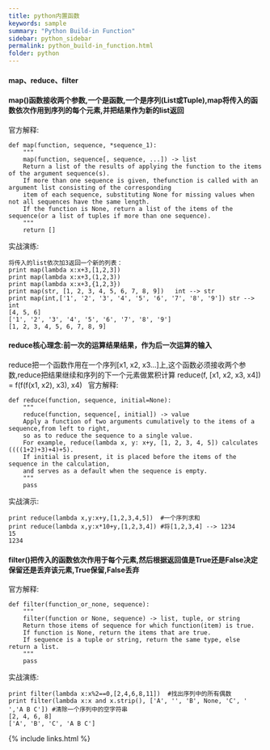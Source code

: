 ```yaml
---
title: python内置函数
keywords: sample
summary: "Python Build-in Function"
sidebar: python_sidebar
permalink: python_build-in_function.html
folder: python
---
```


#### map、reduce、filter
#### map()函数接收两个参数,一个是函数,一个是序列(List或Tuple),map将传入的函数依次作用到序列的每个元素,并把结果作为新的list返回
官方解释:
```
def map(function, sequence, *sequence_1):
    """
    map(function, sequence[, sequence, ...]) -> list
    Return a list of the results of applying the function to the items of the argument sequence(s).  
    If more than one sequence is given, thefunction is called with an argument list consisting of the corresponding 
    item of each sequence, substituting None for missing values when not all sequences have the same length.  
    If the function is None, return a list of the items of the sequence(or a list of tuples if more than one sequence).
    """
    return []
```
实战演练:
```
将传入的list依次加3返回一个新的列表：
print map(lambda x:x+3,[1,2,3])
print map(lambda x:x+3,(1,2,3))
print map(lambda x:x+3,{1,2,3})
print map(str, [1, 2, 3, 4, 5, 6, 7, 8, 9])   int --> str
print map(int,['1', '2', '3', '4', '5', '6', '7', '8', '9']) str --> int
[4, 5, 6]
['1', '2', '3', '4', '5', '6', '7', '8', '9']
[1, 2, 3, 4, 5, 6, 7, 8, 9]
```
#### reduce核心理念:前一次的运算结果结果，作为后一次运算的输入
reduce把一个函数作用在一个序列[x1, x2, x3…]上,这个函数必须接收两个参数,reduce把结果继续和序列的下一个元素做累积计算
reduce(f, [x1, x2, x3, x4]) = f(f(f(x1, x2), x3), x4)  
官方解释:
```
def reduce(function, sequence, initial=None): 
    """
    reduce(function, sequence[, initial]) -> value
    Apply a function of two arguments cumulatively to the items of a sequence,from left to right, 
    so as to reduce the sequence to a single value.
    For example, reduce(lambda x, y: x+y, [1, 2, 3, 4, 5]) calculates ((((1+2)+3)+4)+5).  
    If initial is present, it is placed before the items of the sequence in the calculation, 
    and serves as a default when the sequence is empty.
    """
    pass
```
实战演示:
```
print reduce(lambda x,y:x+y,[1,2,3,4,5])  #一个序列求和
print reduce(lambda x,y:x*10+y,[1,2,3,4]) #将[1,2,3,4] --> 1234
15
1234
```

#### filter()把传入的函数依次作用于每个元素,然后根据返回值是True还是False决定保留还是丢弃该元素,True保留,False丢弃
官方解释:
```
def filter(function_or_none, sequence): 
    """
    filter(function or None, sequence) -> list, tuple, or string
    Return those items of sequence for which function(item) is true.  
    If function is None, return the items that are true.  
    If sequence is a tuple or string, return the same type, else return a list.
    """
    pass
```
实战演练:
```
print filter(lambda x:x%2==0,[2,4,6,8,11])  #找出序列中的所有偶数
print filter(lambda x:x and x.strip(), ['A', '', 'B', None, 'C', '  ','A B C']) #清除一个序列中的空字符串
[2, 4, 6, 8]
['A', 'B', 'C', 'A B C']
```
{% include links.html %}
